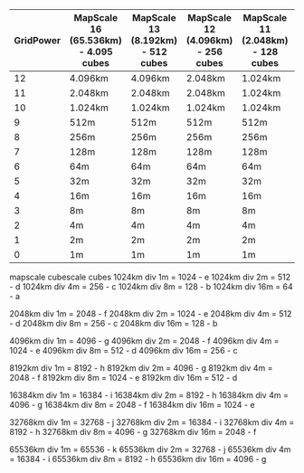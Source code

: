 
| GridPower | MapScale 16 (65.536km) - 4.095 cubes | MapScale 13 (8.192km) - 512 cubes | MapScale 12 (4.096km) - 256 cubes | MapScale 11 (2.048km) - 128 cubes | MapScale 10 (1.024km) - 64 cubes |
|--|--|--|--|--|--|
| 12 | 4.096km | 4.096km | 2.048km | 1.024km | 512m 
| 11 | 2.048km | 2.048km | 2.048km | 1.024km | 512m 
| 10 | 1.024km | 1.024km | 1.024km | 1.024km | 512m 
| 9 | 512m | 512m | 512m | 512m | 512m 
| 8 | 256m | 256m | 256m | 256m | 256m 
| 7 | 128m | 128m | 128m | 128m | 128m
| 6 | 64m  | 64m | 64m | 64m | 64m
| 5 | 32m  | 32m | 32m | 32m | 32m
| 4 | 16m  | 16m | 16m | 16m | 16m
| 3 | 8m   | 8m | 8m | 8m | 8m
| 2 | 4m   | 4m | 4m | 4m | 4m
| 1 | 2m   | 2m | 2m | 2m | 2m
| 0 | 1m   | 1m | 1m | 1m | 1m

mapscale		cubescale	cubes
1024km	 div	1m		= 	1024	- e
1024km	 div	2m		= 	512		- d
1024km	 div	4m		= 	256		- c
1024km	 div	8m		= 	128		- b
1024km	 div	16m		= 	64		- a

2048km	 div	1m		=	2048	- f
2048km	 div	2m		=	1024	- e
2048km	 div	4m		=	512		- d
2048km	 div	8m		= 256		- c
2048km	 div	16m		= 128		- b

4096km	 div	1m		=	4096	- g
4096km	 div	2m		=	2048	- f
4096km	 div	4m		=	1024	- e
4096km	 div	8m		= 512		- d
4096km	 div	16m		= 256		- c

8192km	 div	1m		=	8192	- h
8192km	 div	2m		=	4096	- g
8192km	 div	4m		=	2048	- f
8192km	 div	8m		= 1024	- e
8192km	 div	16m		= 512		- d

16384km	 div	1m		=	16384	- i
16384km	 div	2m		=	8192	- h
16384km	 div	4m		=	4096	- g
16384km	 div	8m		= 2048	- f
16384km	 div	16m		= 1024	- e

32768km	 div	1m		=	32768	- j
32768km	 div	2m		=	16384	- i
32768km	 div	4m		=	8192	- h
32768km	 div	8m		= 4096	- g
32768km	 div	16m		= 2048	- f

65536km	 div	1m		=	65536	- k
65536km	 div	2m		=	32768	- j
65536km	 div	4m		=	16384	- i
65536km	 div	8m		= 8192	- h
65536km	 div	16m		= 4096	- g

